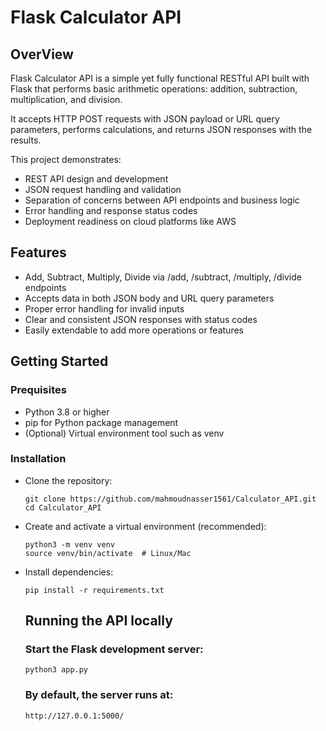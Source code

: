 # Flask Calculator API

## OverView
Flask Calculator API is a simple yet fully functional RESTful API built with Flask that performs basic arithmetic operations: addition, subtraction, multiplication, and division.

It accepts HTTP POST requests with JSON payload or URL query parameters, performs calculations, and returns JSON responses with the results.

This project demonstrates:
- REST API design and development
- JSON request handling and validation
- Separation of concerns between API endpoints and business logic
- Error handling and response status codes
- Deployment readiness on cloud platforms like AWS

## Features
- Add, Subtract, Multiply, Divide via /add, /subtract, /multiply, /divide endpoints
- Accepts data in both JSON body and URL query parameters
- Proper error handling for invalid inputs 
- Clear and consistent JSON responses with status codes
- Easily extendable to add more operations or features

## Getting Started
### Prequisites
- Python 3.8 or higher
- pip for Python package management
- (Optional) Virtual environment tool such as venv

### Installation
- Clone the repository:
  ```
  git clone https://github.com/mahmoudnasser1561/Calculator_API.git
  cd Calculator_API
  ```
- Create and activate a virtual environment (recommended):
  ```
  python3 -m venv venv
  source venv/bin/activate  # Linux/Mac
  ```
- Install dependencies:
  ```
  pip install -r requirements.txt
  ```
  ## Running the API locally
  ### Start the Flask development server:
  ```
  python3 app.py
  ```
  ### By default, the server runs at:
  ```
  http://127.0.0.1:5000/

  ```
